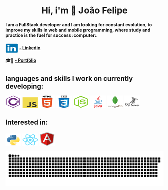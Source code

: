 <h1 align="center">Hi, i'm 👋 João Felipe</h1>

<H4>I am a FullStack developer and I am looking for constant evolution, to improve my skills in web and mobile programming, where study and practice is the fuel for success :computer:.</h4>

<img align="center" alt="Sean-Linkedln" height="30" width="40" src="https://raw.githubusercontent.com/devicons/devicon/master/icons/linkedin/linkedin-original.svg" style="max-width:100%;" title="LinkedIn" > [**- Linkedin**](https://jfelipeab.github.io/Curriculo/) </img>

🎓💼 [**- Portfólio**](https://jfelipeab.github.io/Curriculo/)
 
<!--<a href="" target="_blank">
<img align="center" alt="Joao-Facebook" height="30" width="40" src="https://raw.githubusercontent.com/devicons/devicon/master/icons/facebook/facebook-original.svg" style="max-width:100%;"
</a>  

<a href="" target="_blank">
<img align="center" alt="Joao-Instagram" height="30" width="40" src="https://cdn.jsdelivr.net/npm/simple-icons@3.0.1/icons/instagram.svg" style="max-width:100%;"
</a> -->
 
## languages and skills I work on currently developing:
<img src="https://raw.githubusercontent.com/devicons/devicon/master/icons/csharp/csharp-line.svg" width="50" height="40" style="max-width: 100%;" title="C#"></img>
<img src="https://raw.githubusercontent.com/devicons/devicon/master/icons/javascript/javascript-original.svg" width="50" height="35" style="max-width: 100%;" title="JavaScript"></img>
<img src="https://raw.githubusercontent.com/devicons/devicon/master/icons/html5/html5-original-wordmark.svg" width="50" height="40" style="max-width: 100%;" title="Html"></img>
<img src="https://raw.githubusercontent.com/devicons/devicon/master/icons/css3/css3-original-wordmark.svg" width="50" height="40" style="max-width: 100%;" title="Css"> </img>
<img src="https://raw.githubusercontent.com/devicons/devicon/master/icons/nodejs/nodejs-original.svg" width="50" height="40" style="max-width: 100%;" title="NodeJs"></img>
<img src="https://raw.githubusercontent.com/devicons/devicon/master/icons/java/java-original-wordmark.svg" width="50" height="40" style="max-width: 100%;" title="Java"> </img>
<img src="https://raw.githubusercontent.com/devicons/devicon/master/icons/mongodb/mongodb-original-wordmark.svg" width="50" height="40" style="max-width: 100%;" title="MongoDB"></img>
<img src="https://raw.githubusercontent.com/devicons/devicon/master/icons/microsoftsqlserver/microsoftsqlserver-plain-wordmark.svg" width="50" height="40" style="max-width: 100%;" title="SQLServer"></img>
 
 ## Interested in:
<img src="https://raw.githubusercontent.com/devicons/devicon/master/icons/python/python-original.svg" width="50" height="40" style="max-width: 100%;" title="Python"></img>
<img src="https://raw.githubusercontent.com/devicons/devicon/master/icons/react/react-original.svg" width="50" height="40" style="max-width: 100%;" title="ReactJs"></img>
<img src="https://raw.githubusercontent.com/devicons/devicon/master/icons/angularjs/angularjs-original.svg" width="50" height="45" style="max-width: 100%;" title="AngularJs"></img>
 
  
   ![Snake animation](https://github.com/JFelipeAB/JFelipeAB/blob/main/github-contribution-grid-snake.svg)
 
